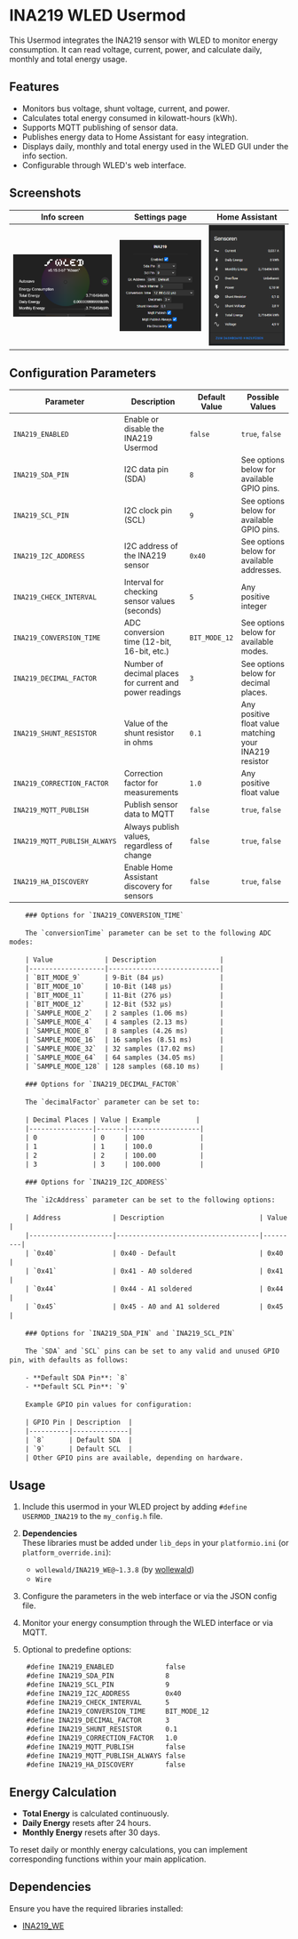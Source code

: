 # INA219 WLED Usermod

This Usermod integrates the INA219 sensor with WLED to monitor energy consumption. It can read voltage, current, power, and calculate daily, monthly and total energy usage.

## Features

- Monitors bus voltage, shunt voltage, current, and power.
- Calculates total energy consumed in kilowatt-hours (kWh).
- Supports MQTT publishing of sensor data.
- Publishes energy data to Home Assistant for easy integration.
- Displays daily, monthly and total energy used in the WLED GUI under the info section.
- Configurable through WLED's web interface.

## Screenshots

| Info screen                                    | Settings page												   | Home Assistant 											|
|------------------------------------------------|-----------------------------------------------------------------|------------------------------------------------------------|
| ![Info screen](./img/info.png "Info screen")   | ![Settings page](./img/usermod_settings.png "Settings page")    | ![Settings page](./img/homeassistant.png "Home Assistant") |

## Configuration Parameters

| Parameter                     | Description                                                | Default Value  | Possible Values                                        |
|-------------------------------|------------------------------------------------------------|----------------|--------------------------------------------------------|
| `INA219_ENABLED`              | Enable or disable the INA219 Usermod                       | `false`        | `true`, `false`                                        |
| `INA219_SDA_PIN`              | I2C data pin (SDA)                                         | `8`            | See options below for available GPIO pins.             |
| `INA219_SCL_PIN`              | I2C clock pin (SCL)                                        | `9`            | See options below for available GPIO pins.             |
| `INA219_I2C_ADDRESS`          | I2C address of the INA219 sensor                           | `0x40`         | See options below for available addresses.             |
| `INA219_CHECK_INTERVAL`       | Interval for checking sensor values (seconds)              | `5`            | Any positive integer                                   |
| `INA219_CONVERSION_TIME`      | ADC conversion time (12-bit, 16-bit, etc.)                 | `BIT_MODE_12`  | See options below for available modes.                 |
| `INA219_DECIMAL_FACTOR`       | Number of decimal places for current and power readings    | `3`            | See options below for decimal places.                  |
| `INA219_SHUNT_RESISTOR`       | Value of the shunt resistor in ohms                        | `0.1`          | Any positive float value matching your INA219 resistor |
| `INA219_CORRECTION_FACTOR`    | Correction factor for measurements                         | `1.0`          | Any positive float value                               |
| `INA219_MQTT_PUBLISH`         | Publish sensor data to MQTT                                | `false`        | `true`, `false`                                        |
| `INA219_MQTT_PUBLISH_ALWAYS`  | Always publish values, regardless of change                | `false`        | `true`, `false`                                        |
| `INA219_HA_DISCOVERY`         | Enable Home Assistant discovery for sensors                | `false`        | `true`, `false`                                        |

		### Options for `INA219_CONVERSION_TIME`

		The `conversionTime` parameter can be set to the following ADC modes:

		| Value             | Description                |
		|-------------------|----------------------------|
		| `BIT_MODE_9`      | 9-Bit (84 µs)              |
		| `BIT_MODE_10`     | 10-Bit (148 µs)            |
		| `BIT_MODE_11`     | 11-Bit (276 µs)            |
		| `BIT_MODE_12`     | 12-Bit (532 µs)            |
		| `SAMPLE_MODE_2`   | 2 samples (1.06 ms)        |
		| `SAMPLE_MODE_4`   | 4 samples (2.13 ms)        |
		| `SAMPLE_MODE_8`   | 8 samples (4.26 ms)        |
		| `SAMPLE_MODE_16`  | 16 samples (8.51 ms)       |
		| `SAMPLE_MODE_32`  | 32 samples (17.02 ms)      |
		| `SAMPLE_MODE_64`  | 64 samples (34.05 ms)      |
		| `SAMPLE_MODE_128` | 128 samples (68.10 ms)     |

		### Options for `INA219_DECIMAL_FACTOR`

		The `decimalFactor` parameter can be set to:

		| Decimal Places | Value | Example         |
		|----------------|-------|------------------|
		| 0              | 0     | 100              |
		| 1              | 1     | 100.0            |
		| 2              | 2     | 100.00           |
		| 3              | 3     | 100.000          |

		### Options for `INA219_I2C_ADDRESS`

		The `i2cAddress` parameter can be set to the following options:

		| Address             | Description                        | Value   |
		|---------------------|------------------------------------|---------|
		| `0x40`              | 0x40 - Default                     | 0x40    |
		| `0x41`              | 0x41 - A0 soldered                 | 0x41    |
		| `0x44`              | 0x44 - A1 soldered                 | 0x44    |
		| `0x45`              | 0x45 - A0 and A1 soldered          | 0x45    |

		### Options for `INA219_SDA_PIN` and `INA219_SCL_PIN`

		The `SDA` and `SCL` pins can be set to any valid and unused GPIO pin, with defaults as follows:

		- **Default SDA Pin**: `8`
		- **Default SCL Pin**: `9`

		Example GPIO pin values for configuration:

		| GPIO Pin | Description  |
		|----------|--------------|
		| `8`      | Default SDA  |
		| `9`      | Default SCL  |
		| Other GPIO pins are available, depending on hardware.

## Usage

1. Include this usermod in your WLED project by adding `#define USERMOD_INA219` to the `my_config.h` file.

2. **Dependencies**  
   These libraries must be added under `lib_deps` in your `platformio.ini` (or `platform_override.ini`):
   - `wollewald/INA219_WE@~1.3.8` (by [wollewald](https://github.com/wollewald/INA219_WE))
   - `Wire`

3. Configure the parameters in the web interface or via the JSON config file.

4. Monitor your energy consumption through the WLED interface or via MQTT.

5. Optional to predefine options:

		#define INA219_ENABLED             false
		#define INA219_SDA_PIN             8
		#define INA219_SCL_PIN             9
		#define INA219_I2C_ADDRESS         0x40
		#define INA219_CHECK_INTERVAL      5
		#define INA219_CONVERSION_TIME     BIT_MODE_12 
		#define INA219_DECIMAL_FACTOR      3
		#define INA219_SHUNT_RESISTOR      0.1
		#define INA219_CORRECTION_FACTOR   1.0
		#define INA219_MQTT_PUBLISH        false
		#define INA219_MQTT_PUBLISH_ALWAYS false
		#define INA219_HA_DISCOVERY        false

## Energy Calculation

- **Total Energy** is calculated continuously.
- **Daily Energy** resets after 24 hours.
- **Monthly Energy** resets after 30 days.

To reset daily or monthly energy calculations, you can implement corresponding functions within your main application.

## Dependencies

Ensure you have the required libraries installed:

- [INA219_WE](https://github.com/wollewald/INA219_WE)

